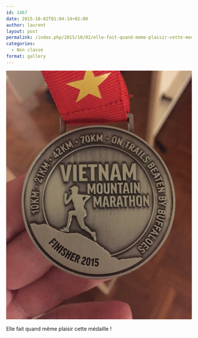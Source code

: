 ```yaml
---
id: 1467
date: 2015-10-02T01:04:14+02:00
author: laurent
layout: post
permalink: /index.php/2015/10/02/elle-fait-quand-meme-plaisir-cette-medaille/
categories:
  - Non classé
format: gallery
---
```

<img src="/images/2015/10/tumblr_nvkiz3Pmyx1uuvt0bo1_1280.jpg" />

Elle fait quand même plaisir cette médaille !